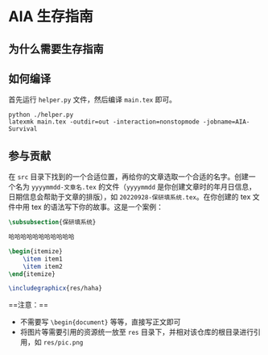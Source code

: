 # AIA 生存指南

## 为什么需要生存指南

## 如何编译

首先运行 `helper.py` 文件，然后编译 `main.tex` 即可。

```shell
python ./helper.py
latexmk main.tex -outdir=out -interaction=nonstopmode -jobname=AIA-Survival
```

## 参与贡献

在 `src` 目录下找到的一个合适位置，再给你的文章选取一个合适的名字。创建一个名为 `yyyymmdd-文章名.tex` 的文件（`yyyymmdd` 是你创建文章时的年月日信息，日期信息会帮助于文章的排版），如 `20220928-保研填系统.tex`。在你创建的 tex 文件中用 tex 的语法写下你的故事。这是一个案例：

```tex
\subsubsection{保研填系统}

哈哈哈哈哈哈哈哈哈哈哈

\begin{itemize}
	\item item1
	\item item2
\end{itemize}

\includegraphicx{res/haha}
```

==注意：==

- 不需要写 `\begin{document}` 等等，直接写正文即可
- 将图片等需要引用的资源统一放至 `res` 目录下，并相对该仓库的根目录进行引用，如 `res/pic.png`

